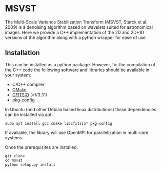 MSVST
=======
The Multi-Scale Variance Stabilization Transform (MSVST, Starck et al. 2009) is a denoising algorithm based on wavelets suited for astronomical images. Here we provide a C++ implementation of the 2D and 2D+1D versions of the algorithm along with a python wrapper for ease of use.


Installation
-------------
This can be installed as a python package. However, for the compilation of the C++ code the following software and libraries should be available in your system: 
- C/C++ compiler
- [CMake](http://www.cmake.org)
- [CFITSIO](https://heasarc.gsfc.nasa.gov/fitsio/) (>V3.31)
- [pkg-config](https://www.freedesktop.org/wiki/Software/pkg-config/)

In Ubuntu (and other Debian based linux distributions) these dependencies can be installed via apt:
```
sudo apt install gcc cmake libcfitsio* pkg-config
```
If available, the library will use OpenMPI for parallelization in multi-core systems.

Once the prerequisites are installed:
```
git clone 
cd msvst
python setup.py install
```